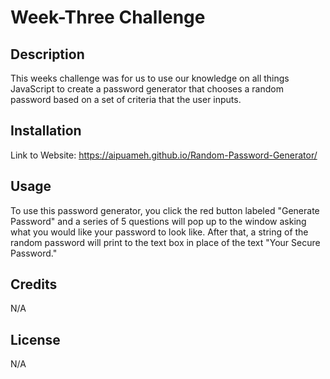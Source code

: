 # Week-Three Challenge

## Description

This weeks challenge was for us to use our knowledge on all things JavaScript to create a password generator that chooses a random password based on a set of criteria that the user inputs.

## Installation

Link to Website: https://aipuameh.github.io/Random-Password-Generator/

## Usage

To use this password generator, you click the red button labeled "Generate Password" and a series of 5 questions will pop up to the window asking what you would like your password to look like. After that, a string of the random password will print to the text box in place of the text "Your Secure Password."

## Credits

N/A

## License

N/A
